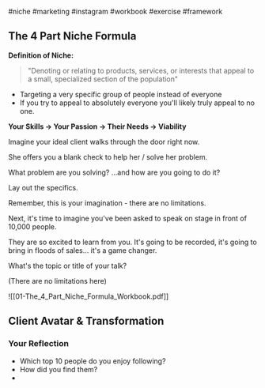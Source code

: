 #niche #marketing #instagram #workbook #exercise #framework 

## The 4 Part Niche Formula

**Definition of Niche:**

> "Denoting or relating to products, services, or interests that appeal to a small, specialized section of the population"

- Targeting a very specific group of people instead of everyone
- If you try to appeal to absolutely everyone you'll likely truly appeal to no one.

**Your Skills -> Your Passion -> Their Needs -> Viability**

Imagine your ideal client walks through the door right now.

She offers you a blank check to help her / solve her problem.

What problem are you solving?
...and how are you going to do it?

Lay out the specifics.

Remember, this is your imagination - there are no limitations.

Next, it's time to imagine you've been asked to speak on stage in front of 10,000 people.

They are so excited to learn from you. It's going to be recorded, it's going to bring in floods of sales... it's a game changer.

What's the topic or title of your talk?

(There are no limitations here)

![[01-The_4_Part_Niche_Formula_Workbook.pdf]]

## Client Avatar & Transformation

### Your Reflection
- Which top 10 people do you enjoy following?
- How did you find them?
- 




